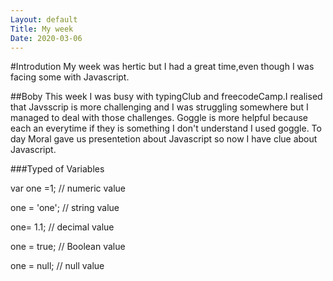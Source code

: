 ```yaml
---
Layout: default
Title: My week
Date: 2020-03-06
---
```


#Introdution
My week was hertic but I had a great time,even though I was facing some with Javascript.

##Boby
This week I was busy with typingClub and freecodeCamp.I realised that Javsscrip is more challenging and I was struggling somewhere but I managed to deal with those challenges.
Goggle is more helpful because each an everytime if they is something I don't understand I used goggle.
To day Moral gave us presentetion about Javascript so now I have clue about Javascript.

 ###Typed of Variables

var one =1;  // numeric value

one = 'one'; // string value

one= 1.1; // decimal value

one = true; // Boolean value

one = null; // null value

